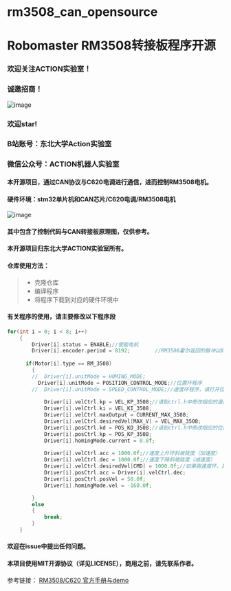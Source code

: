 # rm3508_can_opensource
# Robomaster RM3508转接板程序开源
### 欢迎关注ACTION实验室！
### 诚邀招商！
![image](https://github.com/NEUACTION/rm3508_can_opensource/blob/master/image/ACTION%E5%B8%A6%E4%BA%8C%E7%BB%B4%E7%A0%81.png)
### 欢迎star!
### B站账号：东北大学Action实验室
### 微信公众号：ACTION机器人实验室

#### 本开源项目，通过CAN协议与C620电调进行通信，进而控制RM3508电机。
#### 硬件环境：stm32单片机和CAN芯片/C620电调/RM3508电机
![image](https://github.com/NEUACTION/rm3508_can_opensource/blob/master/image/IMG_20190814_175125.jpg)


#### 其中包含了控制代码与CAN转接板原理图，仅供参考。
#### 本开源项目归东北大学ACTION实验室所有。

#### 仓库使用方法：
>* 克隆仓库
>* 编译程序
>* 将程序下载到对应的硬件环境中

#### 有关程序的使用，请主要修改以下程序段
```c
for(int i = 0; i < 8; i++)
	{
		Driver[i].status = ENABLE;//使能电机
		Driver[i].encoder.period = 8192;		//RM3508霍尔返回的脉冲以8192为1圈，具体请参考RM3508手册
		
	  if(Motor[i].type == RM_3508)
		{
		//	Driver[i].unitMode = HOMING_MODE;
		  Driver[i].unitMode = POSITION_CONTROL_MODE;//位置环程序
		//  Driver[i].unitMode = SPEED_CONTROL_MODE;//速度环程序，请打开位置环和速度环中的任意一条
			
			Driver[i].velCtrl.kp = VEL_KP_3508;//请到ctrl.h中修改相应的速度环pid参数，以获得理想的运行效果
			Driver[i].velCtrl.ki = VEL_KI_3508;
			Driver[i].velCtrl.maxOutput = CURRENT_MAX_3508;
			Driver[i].velCtrl.desiredVel[MAX_V] = VEL_MAX_3508;
			Driver[i].posCtrl.kd = POS_KD_3508;//请到ctrl.h中修改相应的位置环pid参数，以获得理想的运行效果
			Driver[i].posCtrl.kp = POS_KP_3508;
			Driver[i].homingMode.current = 0.8f;
			
			Driver[i].velCtrl.acc = 1000.0f;//速度上升环斜坡陡度（加速度）
			Driver[i].velCtrl.dec = 1000.0f;//速度下降斜坡陡度（减速度）
			Driver[i].velCtrl.desiredVel[CMD] = 1000.0f;//如果跑速度环，其初始速度为 1000 / 8.192 = 122rps（转子速度）
			Driver[i].posCtrl.acc = Driver[i].velCtrl.dec;
			Driver[i].posCtrl.posVel = 50.0f;
			Driver[i].homingMode.vel = -160.0f;

		}
		else
		{
			break;
		}
	}
```

#### 欢迎在issue中提出任何问题。

#### 本项目使用MIT开源协议（详见LICENSE），商用之前，请先联系作者。

参考链接： [RM3508/C620 官方手册与demo](https://www.robomaster.com/zh-CN/products/components/general/M3508?position=download#download)
